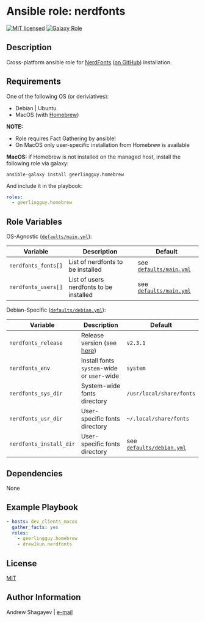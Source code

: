# Ansible role: nerdfonts

[![MIT licensed][mit-badge]][mit-link]
[![Galaxy Role][role-badge]][galaxy-link]

Description
----

Cross-platform ansible role for [NerdFonts][nerdfonts] ([on GitHub][nf-git]) installation.

Requirements
----

One of the following OS (or deriviatives):

 - Debian | Ubuntu
 - MacOS (with [Homebrew][homebrew])

**NOTE:**

 - Role requires Fact Gathering by ansible!
 - On MacOS only user-specific installation from Homebrew is available

**MacOS:**
if Homebrew is not installed on the managed host, install the following role via galaxy:

```
ansible-galaxy install geerlingguy.homebrew
```

 And include it in the playbook:
 
```yaml
roles:
  - geerlingguy.homebrew
```

Role Variables
----

OS-Agnostic ([`defaults/main.yml`](defaults/main.yml)):

| Variable | Description | Default |
|----------|-------------|---------|
| `nerdfonts_fonts[]` | List of nerdfonts to be installed | see [`defaults/main.yml`](defaults/main.yml) |
| `nerdfonts_users[]` | List of users nerdfonts to be installed | see [`defaults/main.yml`](defaults/main.yml) |

Debian-Specific ([`defaults/debian.yml`](defaults/debian.yml)):

| Variable | Description | Default |
|----------|-------------|---------|
| `nerdfonts_release` | Release version (see [here](https://github.com/ryanoasis/nerd-fonts/releases)) | `v2.3.1` | 
| `nerdfonts_env` | Install fonts `system`-wide or `user`-wide | `system` |
| `nerdfonts_sys_dir` | System-wide fonts directory | `/usr/local/share/fonts` |
| `nerdfonts_usr_dir` | User-specific fonts directory | `~/.local/share/fonts` |
| `nerdfonts_install_dir` | User-specific fonts directory | see [`defaults/debian.yml`](defaults/debian.yml) |


Dependencies
----

None

Example Playbook
----

```yaml
- hosts: dev_clients_macos
  gather_facts: yes
  roles:
  	- geerlingguy.homebrew
  	- drew1kun.nerdfonts
```

License
----

[MIT][mit-link]

Author Information
----

Andrew Shagayev | [e-mail](mailto:drewshg@gmail.com)

[role-badge]: https://img.shields.io/badge/role-drew1kun.nerdfonts-green.svg
[galaxy-link]: https://galaxy.ansible.com/drew1kun/nerdfonts/
[mit-badge]: https://img.shields.io/badge/license-MIT-blue.svg
[mit-link]: https://raw.githubusercontent.com/drew1kun/ansible-nerdfonts/master/LICENSE
[homebrew]: http://brew.sh/
[nerdfonts]: https://nerdfonts.com/
[nf-git]: https://github.com/ryanoasis/nerd-fonts
